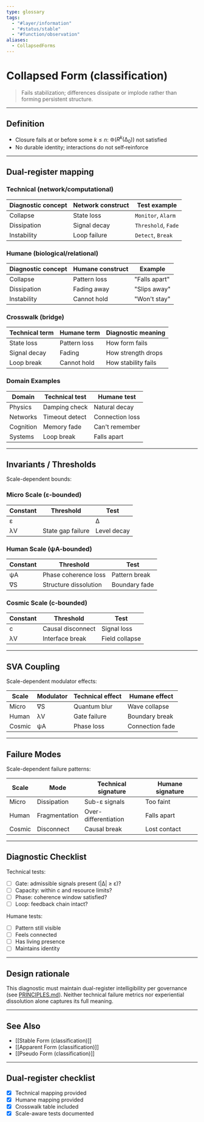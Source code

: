 ```yaml
---
type: glossary
tags:
  - "#layer/information"
  - "#status/stable"
  - "#function/observation"
aliases:
  - CollapsedForms
---
```


# Collapsed Form (classification)

> Fails stabilization; differences dissipate or implode rather than forming persistent structure.

---

## Definition

- Closure fails at or before some $k \le n$: $⊚(R^k(∆_0))$ not satisfied
- No durable identity; interactions do not self‑reinforce

---

## Dual‑register mapping

### Technical (network/computational)

| Diagnostic concept | Network construct | Test example |
|-------------------|------------------|--------------|
| Collapse | State loss | `Monitor`, `Alarm` |
| Dissipation | Signal decay | `Threshold`, `Fade` |
| Instability | Loop failure | `Detect`, `Break` |

### Humane (biological/relational)

| Diagnostic concept | Humane construct | Example |
|-------------------|------------------|----------|
| Collapse | Pattern loss | "Falls apart" |
| Dissipation | Fading away | "Slips away" |
| Instability | Cannot hold | "Won't stay" |

### Crosswalk (bridge)

| Technical term | Humane term | Diagnostic meaning |
|---------------|-------------|-------------------|
| State loss | Pattern loss | How form fails |
| Signal decay | Fading | How strength drops |
| Loop break | Cannot hold | How stability fails |

### Domain Examples

| Domain | Technical test | Humane test |
|--------|---------------|-------------|
| Physics | Damping check | Natural decay |
| Networks | Timeout detect | Connection loss |
| Cognition | Memory fade | Can't remember |
| Systems | Loop break | Falls apart |

---

## Invariants / Thresholds

Scale-dependent bounds:

### Micro Scale (ε-bounded)

| Constant | Threshold | Test |
|----------|-----------|------|
| ε | |∆| < ε at interfaces | Quantum fade |
| λV | State gap failure | Level decay |

### Human Scale (ψA-bounded)

| Constant | Threshold | Test |
|----------|-----------|------|
| ψA | Phase coherence loss | Pattern break |
| ∇S | Structure dissolution | Boundary fade |

### Cosmic Scale (c-bounded)

| Constant | Threshold | Test |
|----------|-----------|------|
| c | Causal disconnect | Signal loss |
| λV | Interface break | Field collapse |

---

## SVA Coupling

Scale-dependent modulator effects:

| Scale | Modulator | Technical effect | Humane effect |
|-------|-----------|-----------------|---------------|
| Micro | ∇S | Quantum blur | Wave collapse |
| Human | λV | Gate failure | Boundary break |
| Cosmic | ψA | Phase loss | Connection fade |

---

## Failure Modes

Scale-dependent failure patterns:

| Scale | Mode | Technical signature | Humane signature |
|-------|------|-------------------|------------------|
| Micro | Dissipation | Sub-ε signals | Too faint |
| Human | Fragmentation | Over-differentiation | Falls apart |
| Cosmic | Disconnect | Causal break | Lost contact |

---

## Diagnostic Checklist

Technical tests:
- [ ] Gate: admissible signals present (|∆| ≥ ε)?
- [ ] Capacity: within c and resource limits?
- [ ] Phase: coherence window satisfied?
- [ ] Loop: feedback chain intact?

Humane tests:
- [ ] Pattern still visible
- [ ] Feels connected
- [ ] Has living presence
- [ ] Maintains identity

---

## Design rationale

This diagnostic must maintain dual-register intelligibility per governance (see [PRINCIPLES.md](../../../../PRINCIPLES.md)). Neither technical failure metrics nor experiential dissolution alone captures its full meaning.

---

## See Also

- [[Stable Form (classification)]]
- [[Apparent Form (classification)]]
- [[Pseudo Form (classification)]]

---

## Dual‑register checklist

- [x] Technical mapping provided
- [x] Humane mapping provided
- [x] Crosswalk table included
- [x] Scale-aware tests documented